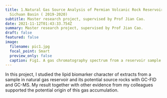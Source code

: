 ```yaml
---
title: 1.Natural Gas Source Analysis of Permian Volcanic Rock Reservoir of
  Sichuan Basin ( 2019-2020)
subtitle: Master research project, supervised by Prof Jian Cao.
date: 2021-11-12T01:43:33.754Z
summary: Master research project, supervised by Prof Jian Cao.
draft: false
featured: false
image:
  filename: pic1.jpg
  focal_point: Smart
  preview_only: false
  caption: Fig1. A gas chromatography spectrum from a reservoir sample
---
```

In this project, I studied the lipid biomarker character of extracts from a sample in natural gas reservoir and its potential source rocks with GC-FID and GC-MS. My result together with other evidence from my colleagues supported the potential origin of this gas accumulation.
